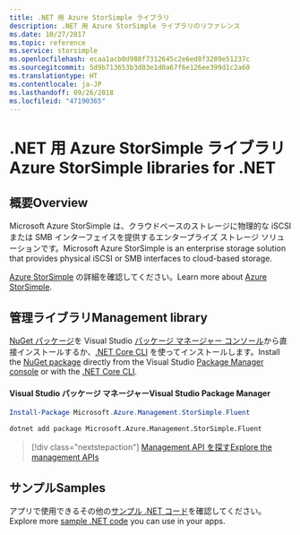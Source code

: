 ```yaml
---
title: .NET 用 Azure StorSimple ライブラリ
description: .NET 用 Azure StorSimple ライブラリのリファレンス
ms.date: 10/27/2017
ms.topic: reference
ms.service: storsimple
ms.openlocfilehash: ecaa1acb0d988f7312645c2e6ed8f3289e51237c
ms.sourcegitcommit: 5d9b713653b3d03e1d0a67f6e126ee399d1c2a60
ms.translationtype: HT
ms.contentlocale: ja-JP
ms.lasthandoff: 09/26/2018
ms.locfileid: "47190365"
---
```

# <a name="azure-storsimple-libraries-for-net"></a><span data-ttu-id="f3bd1-103">.NET 用 Azure StorSimple ライブラリ</span><span class="sxs-lookup"><span data-stu-id="f3bd1-103">Azure StorSimple libraries for .NET</span></span>

## <a name="overview"></a><span data-ttu-id="f3bd1-104">概要</span><span class="sxs-lookup"><span data-stu-id="f3bd1-104">Overview</span></span>

<span data-ttu-id="f3bd1-105">Microsoft Azure StorSimple は、クラウドベースのストレージに物理的な iSCSI または SMB インターフェイスを提供するエンタープライズ ストレージ ソリューションです。</span><span class="sxs-lookup"><span data-stu-id="f3bd1-105">Microsoft Azure StorSimple is an enterprise storage solution that provides physical iSCSI or SMB interfaces to cloud-based storage.</span></span> 

<span data-ttu-id="f3bd1-106">[Azure StorSimple](/azure/storsimple/) の詳細を確認してください。</span><span class="sxs-lookup"><span data-stu-id="f3bd1-106">Learn more about [Azure StorSimple](/azure/storsimple/).</span></span>    

## <a name="management-library"></a><span data-ttu-id="f3bd1-107">管理ライブラリ</span><span class="sxs-lookup"><span data-stu-id="f3bd1-107">Management library</span></span>

<span data-ttu-id="f3bd1-108">[NuGet パッケージ](https://www.nuget.org/packages/Microsoft.Azure.Management.StorSimple.Fluent)を Visual Studio [パッケージ マネージャー コンソール][PackageManager]から直接インストールするか、[.NET Core CLI][DotNetCLI] を使ってインストールします。</span><span class="sxs-lookup"><span data-stu-id="f3bd1-108">Install the [NuGet package](https://www.nuget.org/packages/Microsoft.Azure.Management.StorSimple.Fluent) directly from the Visual Studio [Package Manager console][PackageManager] or with the [.NET Core CLI][DotNetCLI].</span></span>

#### <a name="visual-studio-package-manager"></a><span data-ttu-id="f3bd1-109">Visual Studio パッケージ マネージャー</span><span class="sxs-lookup"><span data-stu-id="f3bd1-109">Visual Studio Package Manager</span></span>

```powershell
Install-Package Microsoft.Azure.Management.StorSimple.Fluent
```

```bash
dotnet add package Microsoft.Azure.Management.StorSimple.Fluent
```

> [!div class="nextstepaction"]
> [<span data-ttu-id="f3bd1-110">Management API を探す</span><span class="sxs-lookup"><span data-stu-id="f3bd1-110">Explore the management APIs</span></span>](/dotnet/api/overview/azure/monitor/management)

## <a name="samples"></a><span data-ttu-id="f3bd1-111">サンプル</span><span class="sxs-lookup"><span data-stu-id="f3bd1-111">Samples</span></span>

<span data-ttu-id="f3bd1-112">アプリで使用できるその他の[サンプル .NET コード](https://azure.microsoft.com/resources/samples/?platform=dotnet)を確認してください。</span><span class="sxs-lookup"><span data-stu-id="f3bd1-112">Explore more [sample .NET code](https://azure.microsoft.com/resources/samples/?platform=dotnet) you can use in your apps.</span></span>

[PackageManager]: https://docs.microsoft.com/nuget/tools/package-manager-console
[DotNetCLI]: https://docs.microsoft.com/dotnet/core/tools/dotnet-add-package